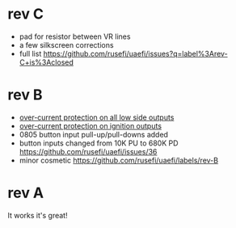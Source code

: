# rev C
* pad for resistor between VR lines
* a few silkscreen corrections
* full list https://github.com/rusefi/uaefi/issues?q=label%3Arev-C+is%3Aclosed

# rev B

* [over-current protection on all low side outputs](https://github.com/rusefi/uaefi/issues/44)
* [over-current protection on ignition outputs](https://github.com/rusefi/uaefi/issues/42)
* 0805 button input pull-up/pull-downs added
* button inputs changed from 10K PU to 680K PD https://github.com/rusefi/uaefi/issues/36
* minor cosmetic https://github.com/rusefi/uaefi/labels/rev-B

# rev A

It works it's great!
